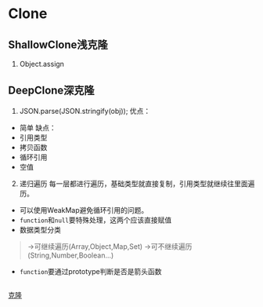 # Clone

## ShallowClone浅克隆
1. Object.assign

## DeepClone深克隆
1. JSON.parse(JSON.stringify(obj));
优点：
+ 简单
缺点：
+ 引用类型
+ 拷贝函数
+ 循环引用
+ 空值
2. 递归遍历
每一层都进行遍历，基础类型就直接复制，引用类型就继续往里面遍历。  
+ 可以使用WeakMap避免循环引用的问题。
+ `function`和`null`要特殊处理，这两个应该直接赋值
+ 数据类型分类
> ->可继续遍历(Array,Object,Map,Set)
> ->可不继续遍历(String,Number,Boolean...)
+ `function`要通过prototype判断是否是箭头函数
```

```

[克隆](https://segmentfault.com/a/1190000020255831)